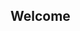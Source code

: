 ## Welcome

<!--
**jaisoneji/jaisoneji** is a ✨ _special_ ✨ repository because its `README.md` (this file) appears on your GitHub profile.

![Cover Banner about me](https://raw.githubusercontent.com/jaisoneji/jaisoneji/blob/master/banner.png| width=100)
